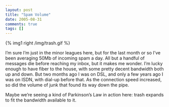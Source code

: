 ```yaml
---
layout: post
title: "Spam Volume"
date: 2005-08-31
comments: true
tags: []
---
```


{% img1 right /img/trash.gif %}

I’m sure I’m just in the minor leagues here, but for the last month or
so I’ve been averaging 50Mb of incoming spam a day. All but a handful
of messages die before reaching my inbox, but it makes me wonder. I’m
lucky enough to have fiber to the house, with some pretty decent
bandwidth both up and down. But two months ago I was on DSL, and only
a few years ago I was on ISDN, with dial-up before that. As the
connection speed increased, so did the volume of junk that found its
way down the pipe.


Maybe we’re seeing a kind of Parkinson’s Law in action here: trash
expands to fit the bandwidth available to it.

